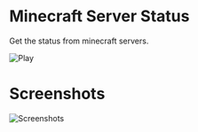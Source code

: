 # Minecraft Server Status
Get the status from minecraft servers.

![Play](https://i.imgur.com/fOmxERx.png)


# Screenshots
![Screenshots](https://i.imgur.com/jPGa5GG.png)
